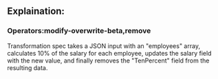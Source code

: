 ## Explaination:
### Operators:modify-overwrite-beta,remove
Transformation spec takes a JSON input with an "employees" array, calculates 10% of the salary for each employee, updates the salary field with the new value, and finally removes the "TenPercent" field from the resulting data.